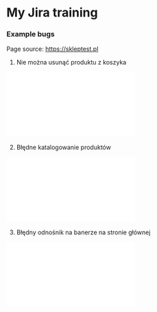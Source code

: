 # My Jira training

### Example bugs
Page source: https://skleptest.pl

1. Nie można usunąć produktu z koszyka

![Bug no 1](Nie_można_usunąć_produktu_z_koszyka_Jira.pdf)

2. Błędne katalogowanie produktów

![Bug no 2](Błędne_katalogowanie_produktów_Jira.pdf)

3. Błędny odnośnik na banerze na stronie głównej

![Bug no 3](Błędny_odnosnik_na_banerze_na_stronie_głównej_Jira.pdf)

